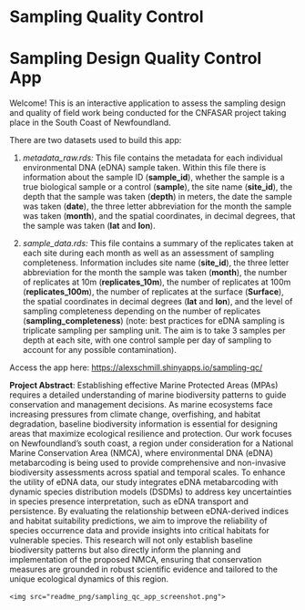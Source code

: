 Sampling Quality Control
================

# Sampling Design Quality Control App

Welcome! This is an interactive application to assess the sampling
design and quality of field work being conducted for the CNFASAR project
taking place in the South Coast of Newfoundland.

There are two datasets used to build this app:

1.  *metadata_raw.rds:* This file contains the metadata for each
    individual environmental DNA (eDNA) sample taken. Within this file
    there is information about the sample ID (**sample_id**), whether
    the sample is a true biological sample or a control (**sample**),
    the site name (**site_id**), the depth that the sample was taken
    (**depth**) in meters, the date the sample was taken (**date**), the
    three letter abbreviation for the month the sample was taken
    (**month**), and the spatial coordinates, in decimal degrees, that
    the sample was taken (**lat** and **lon**).

2.  *sample_data.rds:* This file contains a summary of the replicates
    taken at each site during each month as well as an assessment of
    sampling completeness. Information includes site name (**site_id**),
    the three letter abbreviation for the month the sample was taken
    (**month**), the number of replicates at 10m (**replicates_10m**),
    the number of replicates at 100m (**replicates_100m**), the number
    of replicates at the surface (**Surface**), the spatial coordinates
    in decimal degrees (**lat** and **lon**), and the level of sampling
    completeness depending on the number of replicates
    (**sampling_completeness**) (note: best practices for eDNA sampling
    is triplicate sampling per sampling unit. The aim is to take 3
    samples per depth at each site, with one control sample per day of
    sampling to account for any possible contamination).

Access the app here: <https://alexschmill.shinyapps.io/sampling-qc/>

**Project Abstract**: Establishing effective Marine Protected Areas
(MPAs) requires a detailed understanding of marine biodiversity patterns
to guide conservation and management decisions. As marine ecosystems
face increasing pressures from climate change, overfishing, and habitat
degradation, baseline biodiversity information is essential for
designing areas that maximize ecological resilience and protection. Our
work focuses on Newfoundland’s south coast, a region under consideration
for a National Marine Conservation Area (NMCA), where environmental DNA
(eDNA) metabarcoding is being used to provide comprehensive and
non-invasive biodiversity assessments across spatial and temporal
scales. To enhance the utility of eDNA data, our study integrates eDNA
metabarcoding with dynamic species distribution models (DSDMs) to
address key uncertainties in species presence interpretation, such as
eDNA transport and persistence. By evaluating the relationship between
eDNA-derived indices and habitat suitability predictions, we aim to
improve the reliability of species occurrence data and provide insights
into critical habitats for vulnerable species. This research will not
only establish baseline biodiversity patterns but also directly inform
the planning and implementation of the proposed NMCA, ensuring that
conservation measures are grounded in robust scientific evidence and
tailored to the unique ecological dynamics of this region.

    <img src="readme_png/sampling_qc_app_screenshot.png">

